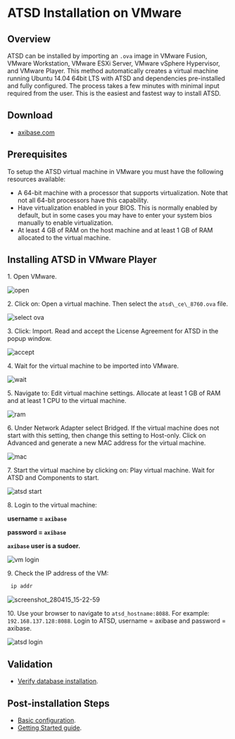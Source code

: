 # ATSD Installation on VMware

## Overview

ATSD can be installed by importing an `.ova` image in VMware Fusion,
VMware Workstation, VMware ESXi Server, VMware vSphere Hypervisor, and
VMware Player. This method automatically creates a virtual machine
running Ubuntu 14.04 64bit LTS with ATSD and dependencies pre-installed
and fully configured. The process takes a few minutes with minimal input
required from the user. This is the easiest and fastest way to install
ATSD.

## Download

* [axibase.com](https://axibase.com/public/atsd_ce.ova)

## Prerequisites

To setup the ATSD virtual machine in VMware you must have the following
resources available:

-   A 64-bit machine with a processor that supports virtualization. Note
    that not all 64-bit processors have this capability.
-   Have virtualization enabled in your BIOS. This is normally enabled
    by default, but in some cases you may have to enter your system bios
    manually to enable virtualization.
-   At least 4 GB of RAM on the host machine and at least 1 GB of RAM
    allocated to the virtual machine.

## Installing ATSD in VMware Player

​1. Open VMware.

![](images/open.png "open")

​2. Click on: Open a virtual machine. Then select the `atsd\_ce\_8760.ova`
file.

![](images/select-ova1.png "select ova")

​3. Click: Import. Read and accept the License Agreement for ATSD in the
popup window.

![](images/accept.png "accept")

​4. Wait for the virtual machine to be imported into VMware.

![](images/wait.png "wait")

​5. Navigate to: Edit virtual machine settings. Allocate at least 1 GB
of RAM and at least 1 CPU to the virtual machine.

![](images/ram1.png "ram")

​6. Under Network Adapter select Bridged. If the virtual machine does
not start with this setting, then change this setting to Host-only.
Click on Advanced and generate a new MAC address for the virtual machine.

![](images/mac.png "mac")

​7. Start the virtual machine by clicking on: Play virtual machine. Wait
for ATSD and Components to start.

![](images/atsd-start1.png "atsd start")

​8. Login to the virtual machine:

**username = `axibase`**

**password = `axibase`**

**`axibase` user is a sudoer.**

![](images/vm-login.png "vm login")

​9. Check the IP address of the VM:

```sh
 ip addr                                                                  
```

![](images/screenshot_280415_15-22-59.png "screenshot_280415_15-22-59")

​10. Use your browser to navigate to `atsd_hostname:8088`. For example:
`192.168.137.128:8088`. Login to ATSD, username = axibase and password =
axibase.

![](images/atsd-login1.png "atsd login")

## Validation

* [Verify database installation](verifying-installation.md).

## Post-installation Steps

* [Basic configuration](post-installation.md).
* [Getting Started guide](/tutorials/getting-started.md).
